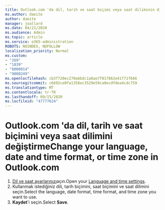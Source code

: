 ```yaml
---
title: Outlook.com 'da dil, tarih ve saat biçimi veya saat diliminin dilini değiştirme
ms.author: daeite
author: daeite
manager: joallard
ms.date: 04/21/2020
ms.audience: Admin
ms.topic: article
ms.service: o365-administration
ROBOTS: NOINDEX, NOFOLLOW
localization_priority: Normal
ms.custom:
- "269"
- "1839"
- "8000014"
- "9000249"
ms.openlocfilehash: cb3f720ec270a6bdc1a8ae7f817862e41f71f666
ms.sourcegitcommit: c6692ce0fa1358ec3529e59ca0ecdfdea4cdc759
ms.translationtype: MT
ms.contentlocale: tr-TR
ms.lasthandoff: 09/15/2020
ms.locfileid: "47777624"
---
```

# <a name="change-your-language-date-and-time-format-or-time-zone-in-outlookcom"></a><span data-ttu-id="aaaed-102">Outlook.com 'da dil, tarih ve saat biçimini veya saat dilimini değiştirme</span><span class="sxs-lookup"><span data-stu-id="aaaed-102">Change your language, date and time format, or time zone in Outlook.com</span></span>

1. <span data-ttu-id="aaaed-103">[Dil ve saat ayarlarınızı](https://go.microsoft.com/fwlink/?linkid=2085505)açın.</span><span class="sxs-lookup"><span data-stu-id="aaaed-103">Open your [Language and time settings](https://go.microsoft.com/fwlink/?linkid=2085505).</span></span>
1. <span data-ttu-id="aaaed-104">Kullanmak istediğiniz dili, tarih biçimini, saat biçimini ve saat dilimini seçin.</span><span class="sxs-lookup"><span data-stu-id="aaaed-104">Select the language, date format, time format, and time zone you want to use.</span></span>
1. <span data-ttu-id="aaaed-105">**Kaydet**'i seçin.</span><span class="sxs-lookup"><span data-stu-id="aaaed-105">Select **Save**.</span></span>